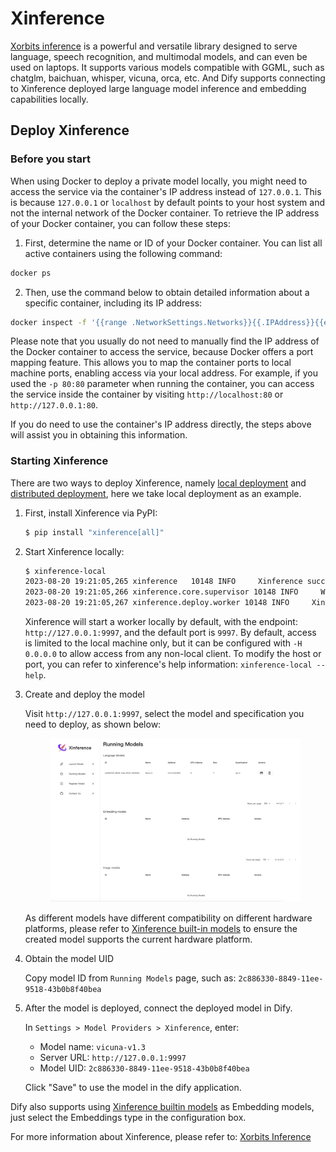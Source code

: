 # Xinference

[Xorbits inference](https://github.com/xorbitsai/inference) is a powerful and versatile library designed to serve language, speech recognition, and multimodal models, and can even be used on laptops. It supports various models compatible with GGML, such as chatglm, baichuan, whisper, vicuna, orca, etc. And Dify supports connecting to Xinference deployed large language model inference and embedding capabilities locally.

## Deploy Xinference

### Before you start

When using Docker to deploy a private model locally, you might need to access the service via the container's IP address instead of `127.0.0.1`. This is because `127.0.0.1` or `localhost` by default points to your host system and not the internal network of the Docker container. To retrieve the IP address of your Docker container, you can follow these steps:

1. First, determine the name or ID of your Docker container. You can list all active containers using the following command:

```bash
docker ps
```

2. Then, use the command below to obtain detailed information about a specific container, including its IP address:

```bash
docker inspect -f '{{range .NetworkSettings.Networks}}{{.IPAddress}}{{end}}' container_name_or_ID
```

Please note that you usually do not need to manually find the IP address of the Docker container to access the service, because Docker offers a port mapping feature. This allows you to map the container ports to local machine ports, enabling access via your local address. For example, if you used the `-p 80:80` parameter when running the container, you can access the service inside the container by visiting `http://localhost:80` or `http://127.0.0.1:80`.

If you do need to use the container's IP address directly, the steps above will assist you in obtaining this information.

### Starting Xinference

There are two ways to deploy Xinference, namely [local deployment](https://github.com/xorbitsai/inference/blob/main/README.md#local) and [distributed deployment](https://github.com/xorbitsai/inference/blob/main/README.md#distributed), here we take local deployment as an example.

1.  First, install Xinference via PyPI:

    ```bash
    $ pip install "xinference[all]"
    ```
2.  Start Xinference locally:

    ```bash
    $ xinference-local
    2023-08-20 19:21:05,265 xinference   10148 INFO     Xinference successfully started. Endpoint: http://127.0.0.1:9997
    2023-08-20 19:21:05,266 xinference.core.supervisor 10148 INFO     Worker 127.0.0.1:37822 has been added successfully
    2023-08-20 19:21:05,267 xinference.deploy.worker 10148 INFO     Xinference worker successfully started.
    ```

    Xinference will start a worker locally by default, with the endpoint: `http://127.0.0.1:9997`, and the default port is `9997`. By default, access is limited to the local machine only, but it can be configured with `-H 0.0.0.0` to allow access from any non-local client. To modify the host or port, you can refer to xinference's help information: `xinference-local --help`.
3.  Create and deploy the model

    Visit `http://127.0.0.1:9997`, select the model and specification you need to deploy,  as shown below:

    <figure><img src="../../.gitbook/assets/image (1) (1).png" alt=""><figcaption></figcaption></figure>

    As different models have different compatibility on different hardware platforms, please refer to [Xinference built-in models](https://inference.readthedocs.io/en/latest/models/builtin/index.html) to ensure the created model supports the current hardware platform.
4.  Obtain the model UID

    Copy model ID from `Running Models`  page, such as: `2c886330-8849-11ee-9518-43b0b8f40bea`
5.  After the model is deployed, connect the deployed model in Dify.

    In `Settings > Model Providers > Xinference`, enter:

    * Model name: `vicuna-v1.3`
    * Server URL: `http://127.0.0.1:9997`
    * Model UID: `2c886330-8849-11ee-9518-43b0b8f40bea`

    Click "Save" to use the model in the dify application.

Dify also supports using [Xinference builtin models](https://github.com/xorbitsai/inference/blob/main/README.md#builtin-models) as Embedding models, just select the Embeddings type in the configuration box.

For more information about Xinference, please refer to: [Xorbits Inference](https://github.com/xorbitsai/inference)

